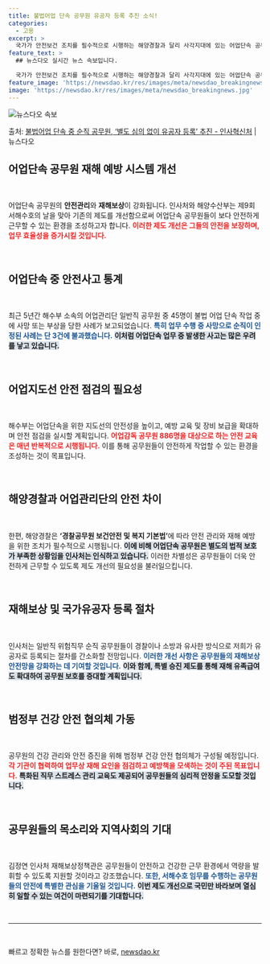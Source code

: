 ```yaml
---
title: 불법어업 단속 공무원 유공자 등록 추진 소식!
categories:
  - 고용
excerpt: >
  국가가 안전보건 조치를 필수적으로 시행하는 해양경찰과 달리 사각지대에 있는 어업단속 공무원의 안전관리와 재해…
feature_text: >
  ## 뉴스다오 실시간 뉴스 속보입니다.

  국가가 안전보건 조치를 필수적으로 시행하는 해양경찰과 달리 사각지대에 있는 어업단속 공무원의 안전관리와 재해…
feature_image: 'https://newsdao.kr/res/images/meta/newsdao_breakingnews.jpg'
image: 'https://newsdao.kr/res/images/meta/newsdao_breakingnews.jpg'
---
```


![뉴스다오 속보](https://newsdao.kr/res/images/meta/newsdao_breakingnews.jpg)

<p>출처: <a href="https://newsdao.kr/3405" rel="dofollow">불법어업 단속 중 순직 공무원, ‘별도 심의 없이 유공자 등록’ 추진  - 인사혁신처</a> | 뉴스다오</p>

<h2 data-ke-size="size26">어업단속 공무원 재해 예방 시스템 개선</h2>

<p data-ke-size="size16">&nbsp;</p>

어업단속 공무원의 <b>안전관리</b>와 <b>재해보상</b>이 강화됩니다. 인사처와 해양수산부는 제9회 서해수호의 날을 맞아 기존의 제도를 개선함으로써 어업단속 공무원들이 보다 안전하게 근무할 수 있는 환경을 조성하고자 합니다. <b><span style="color: #ee2323;">이러한 제도 개선은 그들의 안전을 보장하며, 업무 효율성을 증가시킬 것입니다.</span></b>

<p data-ke-size="size16">&nbsp;</p>

<h2 data-ke-size="size26">어업단속 중 안전사고 통계</h2>

<p data-ke-size="size16">&nbsp;</p>

최근 5년간 해수부 소속의 어업관리단 일반직 공무원 중 45명이 불법 어업 단속 작업 중에 사망 또는 부상을 당한 사례가 보고되었습니다. <b><span style="color: #1a5490;">특히 업무 수행 중 사망으로 순직이 인정된 사례는 단 3건에 불과했습니다.</span></b> <b><span style="background-color: #21538527;">이처럼 어업단속 업무 중 발생한 사고는 많은 우려를 낳고 있습니다.</span></b>

<p data-ke-size="size16">&nbsp;</p>

<h2 data-ke-size="size26">어업지도선 안전 점검의 필요성</h2>

<p data-ke-size="size16">&nbsp;</p>

해수부는 어업단속을 위한 지도선의 안전성을 높이고, 예방 교육 및 장비 보급을 확대하며 안전 점검을 실시할 계획입니다. <b><span style="color: #ee2323;">어업감독 공무원 886명을 대상으로 하는 안전 교육은 매년 반복적으로 시행됩니다.</span></b> 이를 통해 공무원들이 안전하게 작업할 수 있는 환경을 조성하는 것이 목표입니다.

<p data-ke-size="size16">&nbsp;</p>

<h2 data-ke-size="size26">해양경찰과 어업관리단의 안전 차이</h2>

<p data-ke-size="size16">&nbsp;</p>

한편, 해양경찰은 <b>‘경찰공무원 보건안전 및 복지 기본법’</b>에 따라 안전 관리와 재해 예방을 위한 조치가 필수적으로 시행됩니다. <b><span style="background-color: #21538527;">이에 비해 어업단속 공무원은 별도의 법적 보호가 부족한 상황임을 인사처는 인식하고 있습니다.</span></b> 이러한 차별성은 공무원들이 더욱 안전하게 근무할 수 있도록 제도 개선의 필요성을 불러일으킵니다.

<p data-ke-size="size16">&nbsp;</p>

<h2 data-ke-size="size26">재해보상 및 국가유공자 등록 절차</h2>

<p data-ke-size="size16">&nbsp;</p>

인사처는 일반직 위험직무 순직 공무원들이 경찰이나 소방과 유사한 방식으로 저희가 유공자로 등록되는 절차를 간소화할 전망입니다. <b><span style="color: #1a5490;">이러한 개선 사항은 공무원들의 재해보상 안전망을 강화하는 데 기여할 것입니다.</span></b> <b><span style="background-color: #21538527;">이와 함께, 특별 승진 제도를 통해 재해 유족급여도 확대하여 공무원 보호를 증대할 계획입니다.</span></b>

<p data-ke-size="size16">&nbsp;</p>

<h2 data-ke-size="size26">범정부 건강 안전 협의체 가동</h2>

<p data-ke-size="size16">&nbsp;</p>

공무원의 건강 관리와 안전 증진을 위해 범정부 건강 안전 협의체가 구성될 예정입니다. <b><span style="color: #ee2323;">각 기관이 협력하여 업무상 재해 요인을 점검하고 예방책을 모색하는 것이 주된 목표입니다.</span></b> <b><span style="background-color: #21538527;">특화된 직무 스트레스 관리 교육도 제공되어 공무원들의 심리적 안정을 도모할 것입니다.</span></b>

<p data-ke-size="size16">&nbsp;</p>

<h2 data-ke-size="size26">공무원들의 목소리와 지역사회의 기대</h2>

<p data-ke-size="size16">&nbsp;</p>

김정연 인사처 재해보상정책관은 공무원들이 안전하고 건강한 근무 환경에서 역량을 발휘할 수 있도록 지원할 것이라고 강조했습니다. <b><span style="color: #1a5490;">또한, 서해수호 임무를 수행하는 공무원들의 안전에 특별한 관심을 기울일 것입니다.</span></b> <b><span style="background-color: #21538527;">이번 제도 개선으로 국민만 바라보며 열심히 일할 수 있는 여건이 마련되기를 기대합니다.</span></b>

<p data-ke-size="size16">&nbsp;</p>

<hr>

<p data-ke-size="size16">&nbsp;</p> 

빠르고 정확한 뉴스를 원한다면? 바로, <a href="https://newsdao.kr" rel="dofollow">newsdao.kr</a>


